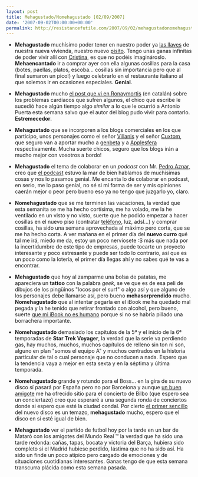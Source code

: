 ```yaml
---
layout: post
title: Mehagustado/Nomehagustado [02/09/2007]
date: '2007-09-02T00:00:00+00:00'
permalink: http://resistancefutile.com/2007/09/02/mehagustadonomehagustado-02092007/
---
```

- <strong>Mehagustado</strong> muchísimo poder tener en nuestro poder ya <a href="http://childrenatyourfeet.com/2007/09/01/al-fin/">las llaves</a> de nuestra nueva vivienda, nuestro nuevo <a href="http://childrenatyourfeet.com/2007/09/02/historia-de-un-piso/">pisito</a>. Tengo unas ganas infinitas de poder vivir allí con <a href="http://childrenatyourfeet.com/">Cristina</a>, es que no podéis imaginároslo. <strong>Mehaencantado</strong> ir a comprar ayer con ella algunas cosillas para la casa (botes, paellas, platos, escoba... cosillas sin importancia pero que al final sumaron un pico!) y luego celebrarlo en el restaurante italiano al que solemos ir en ocasiones especiales. <strong>Genial</strong>.

- <strong>Mehagustado</strong> mucho <a href="http://ronyamortis.blogspot.com/2007/08/wolff-parkinson-white.html">el post que vi en Ronaymortis</a> (en catalán) sobre los problemas cardíacos que sufren algunos, el chico que escribe le sucedió hace algún tiempo algo <em>similar</em> a lo que le ocurrió a Antonio Puerta esta semana salvo que el autor del blog pudo vivir para contarlo. <strong>Estremecedor</strong>.

- <strong>Mehagustado</strong> que se incorporen a los blogs comerciales en los que participo, unos personajes como el señor <a href="http://lacartumba.es/">Villanis</a> y el señor <a href="http://cuxtom.com/blog/">Cuxtom</a>, que seguro van a aportar mucho a <a href="http://genbeta.com">genbeta</a> y a <a href="http://applesfera.com">Applesfera</a> respectivamente. Mucha suerte chicos, seguro que los blogs irán a mucho mejor con vosotros a bordo!

- <strong>Mehagustado</strong> el tema de colaborar en un <em>podcast</em> con Mr. <a href="http://cuatrodoce.com">Pedro Aznar,</a> creo que <a href="http://cuatrodoce.com/?p=464">el podcast</a> estuvo la mar de bien hablamos de muchísimas cosas y nos lo pasamos genial. Me encanta lo de colaborar en podcast, en serio, me lo paso genial, no sé si mi forma de ser y mis opiniones caerán mejor o peor pero bueno eso ya no tengo que juzgarlo yo, claro. 

- <strong>Nomehagustado</strong> que se me terminen las vacaciones, la verdad que esta semanita se me ha hecho cortísima, me ha volado, me la he ventilado en un visto y no visto, suerte que he podido empezar a hacer cosillas en el nuevo piso (contratar <a href="http://resistancefutile.com/2007/08/31/instalacion/">teléfono</a>, luz, adsl...) y comprar cosillas, ha sido una semana aprovechada al máximo pero corta, que se me ha hecho corta. A ver mañana en el primer día del <strong>nuevo curro</strong> qué tal me irá, miedo me da, estoy un poco nerviosete :S más que nada por la incertidumbre de este tipo de empresas, puede tocarte un proyecto interesante y poco estresante y puede ser todo lo contrario, así que es un poco como la lotería, el primer día llegas ahí y no sabes qué te vas a encontrar.

- <strong>Mehagustado</strong> que hoy al zamparme una bolsa de patatas, me apareciera un <strong>tattoo</strong> con la palabra <em>geek</em>, se ve que es de esa peli de dibujos de los pingüinos "locos por el surf" o algo así y que alguno de los personajes debe llamarse así, pero bueno <strong>mehasorprendido</strong> mucho. <strong>Nomehagustado</strong> que al intentar pegarla en el iBook me ha quedado mal pegada y la he tenido que retirar frontado con alcohol, pero bueno, suerte <a href="http://resistancefutile.com/2007/08/27/mehagustadonomehagustado-26082007/">que mi iBook no es humano</a> porque si no se habría pillado una borrachera importante.

- <strong>Nomehagustado</strong> demasiado los capítulos de la 5ª y el inicio de la 6ª temporadas de <strong>Star Trek Voyager</strong>, la verdad que la serie va perdiendo gas, hay muchos, muchos, muchos capítulos de relleno sin ton ni son, alguno en plan "somos el equipo A" y muchos centrados en la historia particular de tal o cual personaje que no conducen a nada. Espero que la tendencia vaya a mejor en esta sexta y en la séptima y última temporada.

- <strong>Nomehagustado</strong> grande y rotundo para el Boss... en la gira de su nuevo disco sí pasará por España pero no por Barcelona y aunque <a href="http://macoslucas.com/lucasblog/index.php">un buen amigote</a> me ha ofrecido sitio para el concierto de Bilbo (que espero sea un conciertazo) creo que esperaré a una segunda ronda de conciertos donde si espero que esté la ciudad condal. Por cierto <a href="http://resistancefutile.com/2007/08/27/radio-nowhere/">el primer sencillo</a> del nuevo disco es un temazo, <strong>mehagustado</strong> mucho, espero que el disco en sí esté igual de bien.

- <strong>Mehagustado</strong> ver el partido de futbol hoy por la tarde en un bar de Mataró con los amigotes del Mundo Real &trade; la verdad que ha sido una tarde redonda: cañas, tapas, bocata y victoria del Barça, hubiera sido completo si el Madrid hubiese perdido, lástima que no ha sido así. Ha sido un finde un poco atípico pero cargado de emociones y de situaciones cuotidianas interesantes. Ganas tengo de que esta semana transcurra  plácida como esta semana pasada.
